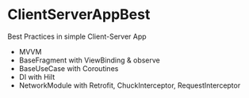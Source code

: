 # ClientServerAppBest
Best Practices in simple Client-Server App

* MVVM
* BaseFragment with ViewBinding & observe
* BaseUseCase with Coroutines
* DI with Hilt
* NetworkModule with Retrofit, ChuckInterceptor, RequestInterceptor
